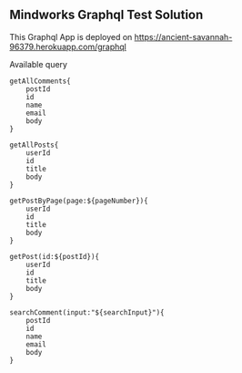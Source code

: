 ## Mindworks Graphql Test Solution

This Graphql App is deployed on https://ancient-savannah-96379.herokuapp.com/graphql

Available query

    getAllComments{
        postId
        id
        name
        email
        body
    }

    getAllPosts{
        userId
        id
        title
        body
    }

    getPostByPage(page:${pageNumber}){
        userId
        id
        title
        body
    }

    getPost(id:${postId}){
        userId
        id
        title
        body
    }

    searchComment(input:"${searchInput}"){
        postId
        id
        name
        email
        body
    }
